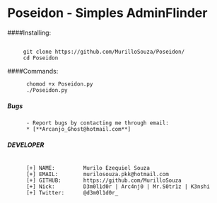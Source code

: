 # Poseidon - Simples AdminFlinder

####Installing:

```
     
     git clone https://github.com/MurilloSouza/Poseidon/
     cd Poseidon
```

####Commands:

```
      chomod +x Poseidon.py
      ./Poseidon.py
```

##### Bugs

```
      - Report bugs by contacting me through email:
      * [**Arcanjo_Ghost@hotmail.com**]
```

##### DEVELOPER

```

      [+] NAME:         Murilo Ezequiel Souza     
      [+] EMAIL:        murilosouza.pkk@hotmail.com      
      [+] GITHUB:       https://github.com/MurilloSouza  
      [+] Nick:         D3m0l1d0r | Arc4nj0 | Mr.S0tr1z | K3nshi
      [+] Twitter:      @d3m0l1d0r_
```


